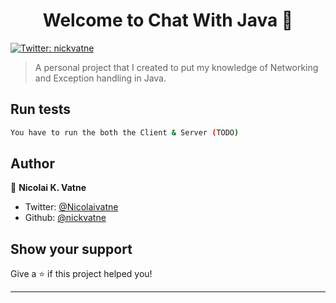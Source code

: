 <h1 align="center">Welcome to Chat With Java 👋</h1>
<p>
  <a href="https://twitter.com/nickvatne">
    <img alt="Twitter: nickvatne" src="https://img.shields.io/twitter/follow/nickvatne.svg?style=social" target="_blank" />
  </a>
</p>

> A personal project that I created to put my knowledge of Networking and Exception handling in Java.


## Run tests

```sh
You have to run the both the Client & Server (TODO)
```

## Author

👤 **Nicolai K. Vatne**

* Twitter: [@Nicolaivatne](https://twitter.com/Nicolaivatne)
* Github: [@nickvatne](https://github.com/nickvatne)

## Show your support

Give a ⭐️ if this project helped you!

***
